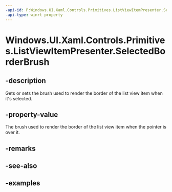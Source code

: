 ```yaml
---
-api-id: P:Windows.UI.Xaml.Controls.Primitives.ListViewItemPresenter.SelectedBorderBrush
-api-type: winrt property
---
```


# Windows.UI.Xaml.Controls.Primitives.ListViewItemPresenter.SelectedBorderBrush

<!--
public Windows.UI.Xaml.Media.Brush SelectedBorderBrush { get; set; }
-->


## -description

Gets or sets the brush used to render the border of the list view item when it's selected.

## -property-value

The brush used to render the border of the list view item when the pointer is over it.

## -remarks

## -see-also

## -examples


